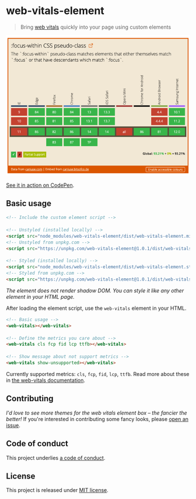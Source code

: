 # web-vitals-element

> Bring [web vitals](https://github.com/GoogleChrome/web-vitals) quickly into your page using custom elements

![web-vitals-element in styled and unstyled version](./screenshot.png)

[See it in action on CodePen](https://codepen.io/stefanjudis/pen/wvGzvWx).

## Basic usage

```html
<!-- Include the custom element script -->

<!-- Unstyled (installed locally) -->
<script src="node_modules/web-vitals-element/dist/web-vitals-element.min.js"></script>
<!-- Unstyled from unpkg.com -->
<script src="https://unpkg.com/web-vitals-element@1.0.1/dist/web-vitals-element.min.js"></script>

<!-- Styled (installed locally) -->
<script src="node_modules/web-vitals-element/dist/web-vitals-element.styled.min.js"></script>
<!-- Styled from unpkg.com -->
<script src="https://unpkg.com/web-vitals-element@1.0.1/dist/web-vitals-element.styled.min.js"></script>
```

_The element does not render shadow DOM. You can style it like any other element in your HTML page._

After loading the element script, use the `web-vitals` element in your HTML.

```html
<!-- Basic usage -->
<web-vitals></web-vitals>

<!-- Define the metrics you care about -->
<web-vitals cls fcp fid lcp ttfb></web-vitals>

<!-- Show message about not support metrics -->
<web-vitals show-unsupported></web-vitals>
```

Currently supported metrics: `cls`, `fcp`, `fid`, `lcp`, `ttfb`. Read more about these in [the web-vitals documentation](https://github.com/GoogleChrome/web-vitals).

## Contributing

*I'd love to see more themes for the web vitals element box – the fancier the better!* If you're interested in contributing some fancy looks, please [open an issue](https://github.com/stefanjudis/web-vitals-element/issues/new).

## Code of conduct

This project underlies [a code of conduct](./CODE-OF-CONDUCT.md).

## License

This project is released under [MIT license](./LICENSE).
